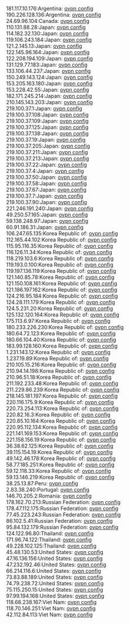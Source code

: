 181.117.10.176:Argentina: [ovpn config](vpn/181_117_10_176.ovpn)  
190.226.128.136:Argentina: [ovpn config](vpn/190_226_128_136.ovpn)  
24.69.96.104:Canada: [ovpn config](vpn/24_69_96_104.ovpn)  
110.131.88.28:Japan: [ovpn config](vpn/110_131_88_28.ovpn)  
114.182.32.130:Japan: [ovpn config](vpn/114_182_32_130.ovpn)  
119.106.243.184:Japan: [ovpn config](vpn/119_106_243_184.ovpn)  
121.2.145.13:Japan: [ovpn config](vpn/121_2_145_13.ovpn)  
122.145.96.164:Japan: [ovpn config](vpn/122_145_96_164.ovpn)  
122.208.194.109:Japan: [ovpn config](vpn/122_208_194_109.ovpn)  
131.129.77.183:Japan: [ovpn config](vpn/131_129_77_183.ovpn)  
133.106.44.237:Japan: [ovpn config](vpn/133_106_44_237.ovpn)  
150.249.143.124:Japan: [ovpn config](vpn/150_249_143_124.ovpn)  
153.205.163.180:Japan: [ovpn config](vpn/153_205_163_180.ovpn)  
153.228.42.55:Japan: [ovpn config](vpn/153_228_42_55.ovpn)  
182.171.245.214:Japan: [ovpn config](vpn/182_171_245_214.ovpn)  
210.145.143.203:Japan: [ovpn config](vpn/210_145_143_203.ovpn)  
219.100.37.1:Japan: [ovpn config](vpn/219_100_37_1.ovpn)  
219.100.37.108:Japan: [ovpn config](vpn/219_100_37_108.ovpn)  
219.100.37.109:Japan: [ovpn config](vpn/219_100_37_109.ovpn)  
219.100.37.125:Japan: [ovpn config](vpn/219_100_37_125.ovpn)  
219.100.37.138:Japan: [ovpn config](vpn/219_100_37_138.ovpn)  
219.100.37.19:Japan: [ovpn config](vpn/219_100_37_19.ovpn)  
219.100.37.205:Japan: [ovpn config](vpn/219_100_37_205.ovpn)  
219.100.37.211:Japan: [ovpn config](vpn/219_100_37_211.ovpn)  
219.100.37.213:Japan: [ovpn config](vpn/219_100_37_213.ovpn)  
219.100.37.22:Japan: [ovpn config](vpn/219_100_37_22.ovpn)  
219.100.37.4:Japan: [ovpn config](vpn/219_100_37_4.ovpn)  
219.100.37.50:Japan: [ovpn config](vpn/219_100_37_50.ovpn)  
219.100.37.58:Japan: [ovpn config](vpn/219_100_37_58.ovpn)  
219.100.37.67:Japan: [ovpn config](vpn/219_100_37_67.ovpn)  
219.100.37.7:Japan: [ovpn config](vpn/219_100_37_7.ovpn)  
219.100.37.90:Japan: [ovpn config](vpn/219_100_37_90.ovpn)  
221.246.191.240:Japan: [ovpn config](vpn/221_246_191_240.ovpn)  
49.250.57.165:Japan: [ovpn config](vpn/49_250_57_165.ovpn)  
59.138.248.97:Japan: [ovpn config](vpn/59_138_248_97.ovpn)  
60.91.186.31:Japan: [ovpn config](vpn/60_91_186_31.ovpn)  
106.247.65.135:Korea Republic of: [ovpn config](vpn/106_247_65_135.ovpn)  
112.165.44.102:Korea Republic of: [ovpn config](vpn/112_165_44_102.ovpn)  
115.95.116.35:Korea Republic of: [ovpn config](vpn/115_95_116_35.ovpn)  
116.126.11.34:Korea Republic of: [ovpn config](vpn/116_126_11_34.ovpn)  
118.219.103.6:Korea Republic of: [ovpn config](vpn/118_219_103_6.ovpn)  
119.193.0.100:Korea Republic of: [ovpn config](vpn/119_193_0_100.ovpn)  
119.197.136.119:Korea Republic of: [ovpn config](vpn/119_197_136_119.ovpn)  
121.140.85.78:Korea Republic of: [ovpn config](vpn/121_140_85_78.ovpn)  
121.150.108.161:Korea Republic of: [ovpn config](vpn/121_150_108_161.ovpn)  
121.186.197.162:Korea Republic of: [ovpn config](vpn/121_186_197_162.ovpn)  
124.216.95.184:Korea Republic of: [ovpn config](vpn/124_216_95_184.ovpn)  
124.28.111.179:Korea Republic of: [ovpn config](vpn/124_28_111_179.ovpn)  
124.5.231.20:Korea Republic of: [ovpn config](vpn/124_5_231_20.ovpn)  
125.132.120.164:Korea Republic of: [ovpn config](vpn/125_132_120_164.ovpn)  
175.113.6.97:Korea Republic of: [ovpn config](vpn/175_113_6_97.ovpn)  
180.233.226.230:Korea Republic of: [ovpn config](vpn/180_233_226_230.ovpn)  
180.64.72.123:Korea Republic of: [ovpn config](vpn/180_64_72_123.ovpn)  
180.66.104.40:Korea Republic of: [ovpn config](vpn/180_66_104_40.ovpn)  
183.99.128.160:Korea Republic of: [ovpn config](vpn/183_99_128_160.ovpn)  
1.231.143.12:Korea Republic of: [ovpn config](vpn/1_231_143_12.ovpn)  
1.237.19.89:Korea Republic of: [ovpn config](vpn/1_237_19_89.ovpn)  
210.105.15.216:Korea Republic of: [ovpn config](vpn/210_105_15_216.ovpn)  
210.94.14.198:Korea Republic of: [ovpn config](vpn/210_94_14_198.ovpn)  
210.96.51.18:Korea Republic of: [ovpn config](vpn/210_96_51_18.ovpn)  
211.192.233.48:Korea Republic of: [ovpn config](vpn/211_192_233_48.ovpn)  
211.229.86.239:Korea Republic of: [ovpn config](vpn/211_229_86_239.ovpn)  
218.145.181.197:Korea Republic of: [ovpn config](vpn/218_145_181_197.ovpn)  
220.116.175.9:Korea Republic of: [ovpn config](vpn/220_116_175_9.ovpn)  
220.73.254.113:Korea Republic of: [ovpn config](vpn/220_73_254_113.ovpn)  
220.82.16.3:Korea Republic of: [ovpn config](vpn/220_82_16_3.ovpn)  
220.85.10.164:Korea Republic of: [ovpn config](vpn/220_85_10_164.ovpn)  
220.95.112.134:Korea Republic of: [ovpn config](vpn/220_95_112_134.ovpn)  
221.141.169.153:Korea Republic of: [ovpn config](vpn/221_141_169_153.ovpn)  
221.158.156.19:Korea Republic of: [ovpn config](vpn/221_158_156_19.ovpn)  
36.38.62.125:Korea Republic of: [ovpn config](vpn/36_38_62_125.ovpn)  
39.115.154.19:Korea Republic of: [ovpn config](vpn/39_115_154_19.ovpn)  
49.142.46.178:Korea Republic of: [ovpn config](vpn/49_142_46_178.ovpn)  
58.77.185.251:Korea Republic of: [ovpn config](vpn/58_77_185_251.ovpn)  
59.12.118.33:Korea Republic of: [ovpn config](vpn/59_12_118_33.ovpn)  
59.13.146.219:Korea Republic of: [ovpn config](vpn/59_13_146_219.ovpn)  
38.25.13.87:Peru: [ovpn config](vpn/38_25_13_87.ovpn)  
2.83.38.240:Portugal: [ovpn config](vpn/2_83_38_240.ovpn)  
146.70.205.2:Romania: [ovpn config](vpn/146_70_205_2.ovpn)  
178.162.70.213:Russian Federation: [ovpn config](vpn/178_162_70_213.ovpn)  
178.47.112.175:Russian Federation: [ovpn config](vpn/178_47_112_175.ovpn)  
77.45.223.243:Russian Federation: [ovpn config](vpn/77_45_223_243.ovpn)  
86.102.5.41:Russian Federation: [ovpn config](vpn/86_102_5_41.ovpn)  
95.84.132.179:Russian Federation: [ovpn config](vpn/95_84_132_179.ovpn)  
124.122.96.80:Thailand: [ovpn config](vpn/124_122_96_80.ovpn)  
171.96.74.122:Thailand: [ovpn config](vpn/171_96_74_122.ovpn)  
49.228.102.125:Thailand: [ovpn config](vpn/49_228_102_125.ovpn)  
45.48.130.53:United States: [ovpn config](vpn/45_48_130_53.ovpn)  
47.16.136.156:United States: [ovpn config](vpn/47_16_136_156.ovpn)  
47.232.192.46:United States: [ovpn config](vpn/47_232_192_46.ovpn)  
66.214.116.6:United States: [ovpn config](vpn/66_214_116_6.ovpn)  
73.83.88.189:United States: [ovpn config](vpn/73_83_88_189.ovpn)  
74.79.238.72:United States: [ovpn config](vpn/74_79_238_72.ovpn)  
75.115.250.15:United States: [ovpn config](vpn/75_115_250_15.ovpn)  
97.99.194.168:United States: [ovpn config](vpn/97_99_194_168.ovpn)  
118.68.238.167:Viet Nam: [ovpn config](vpn/118_68_238_167.ovpn)  
118.70.146.251:Viet Nam: [ovpn config](vpn/118_70_146_251.ovpn)  
42.112.84.113:Viet Nam: [ovpn config](vpn/42_112_84_113.ovpn)  
